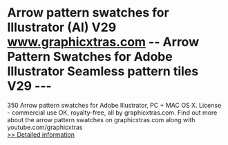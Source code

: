 # Arrow pattern swatches for Illustrator (AI) V29<br />www.graphicxtras.com -- Arrow Pattern Swatches for Adobe Illustrator Seamless pattern tiles V29 ---

350 Arrow pattern swatches for Adobe Illustrator, PC + MAC OS X. License - commercial use OK, royalty-free, all by graphicxtras.com. Find out more about the arrow pattern swatches on graphicxtras.com along with youtube.com/graphicxtras<br />[>> Detailed information](https://secure.shareit.com/shareit/product.html?productid=300501175&affiliateid=200057808)